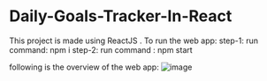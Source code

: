 # Daily-Goals-Tracker-In-React


This project is made using ReactJS .
To run the web app: 
step-1:
run command: npm i
step-2:
run command : npm start

following is the overview of the web app:
![image](https://github.com/rahi4194/Daily-Goals-Tracker-In-React/assets/93918412/9d09128c-b314-45b4-baf1-43030824194c)
